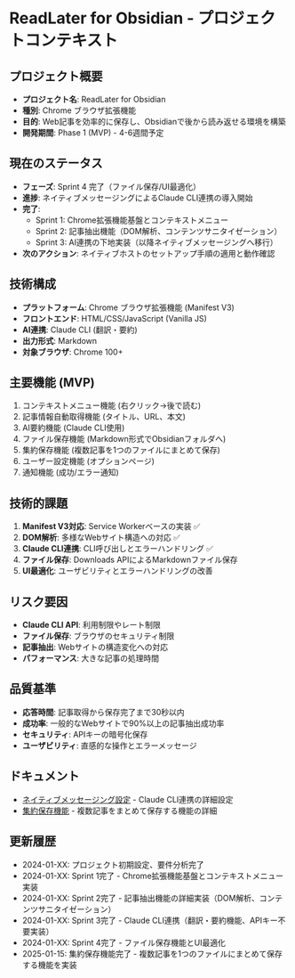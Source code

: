 # ReadLater for Obsidian - プロジェクトコンテキスト

## プロジェクト概要
- **プロジェクト名**: ReadLater for Obsidian
- **種別**: Chrome ブラウザ拡張機能
- **目的**: Web記事を効率的に保存し、Obsidianで後から読み返せる環境を構築
- **開発期間**: Phase 1 (MVP) - 4-6週間予定

## 現在のステータス
- **フェーズ**: Sprint 4 完了（ファイル保存/UI最適化）
- **進捗**: ネイティブメッセージングによるClaude CLI連携の導入開始
- **完了**:
  - Sprint 1: Chrome拡張機能基盤とコンテキストメニュー
  - Sprint 2: 記事抽出機能（DOM解析、コンテンツサニタイゼーション）
  - Sprint 3: AI連携の下地実装（以降ネイティブメッセージングへ移行）
- **次のアクション**: ネイティブホストのセットアップ手順の適用と動作確認

## 技術構成
- **プラットフォーム**: Chrome ブラウザ拡張機能 (Manifest V3)
- **フロントエンド**: HTML/CSS/JavaScript (Vanilla JS)
- **AI連携**: Claude CLI (翻訳・要約)
- **出力形式**: Markdown
- **対象ブラウザ**: Chrome 100+

## 主要機能 (MVP)
1. コンテキストメニュー機能 (右クリック→後で読む)
2. 記事情報自動取得機能 (タイトル、URL、本文)
4. AI要約機能 (Claude CLI使用)
5. ファイル保存機能 (Markdown形式でObsidianフォルダへ)
6. 集約保存機能 (複数記事を1つのファイルにまとめて保存)
7. ユーザー設定機能 (オプションページ)
8. 通知機能 (成功/エラー通知)

## 技術的課題
1. **Manifest V3対応**: Service Workerベースの実装 ✅
2. **DOM解析**: 多様なWebサイト構造への対応 ✅
3. **Claude CLI連携**: CLI呼び出しとエラーハンドリング ✅
4. **ファイル保存**: Downloads APIによるMarkdownファイル保存
5. **UI最適化**: ユーザビリティとエラーハンドリングの改善

## リスク要因
- **Claude CLI API**: 利用制限やレート制限
- **ファイル保存**: ブラウザのセキュリティ制限
- **記事抽出**: Webサイトの構造変化への対応
- **パフォーマンス**: 大きな記事の処理時間

## 品質基準
- **応答時間**: 記事取得から保存完了まで30秒以内
- **成功率**: 一般的なWebサイトで90%以上の記事抽出成功率
- **セキュリティ**: APIキーの暗号化保存
- **ユーザビリティ**: 直感的な操作とエラーメッセージ

## ドキュメント
- [ネイティブメッセージング設定](native-messaging.md) - Claude CLI連携の詳細設定
- [集約保存機能](aggregated-saving.md) - 複数記事をまとめて保存する機能の詳細

## 更新履歴
- 2024-01-XX: プロジェクト初期設定、要件分析完了
- 2024-01-XX: Sprint 1完了 - Chrome拡張機能基盤とコンテキストメニュー実装
- 2024-01-XX: Sprint 2完了 - 記事抽出機能の詳細実装（DOM解析、コンテンツサニタイゼーション）
- 2024-01-XX: Sprint 3完了 - Claude CLI連携（翻訳・要約機能、APIキー不要実装）
- 2024-01-XX: Sprint 4完了 - ファイル保存機能とUI最適化
- 2025-01-15: 集約保存機能完了 - 複数記事を1つのファイルにまとめて保存する機能を実装
